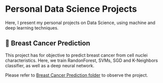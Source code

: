 # Personal Data Science Projects

Here, I present my personal projects on Data Science, using machine and deep learning techniques.

## :ribbon: Breast Cancer Prediction

This project has for objective to predict breast cancer from cell nuclei characteristics. Here, we train RandonForest, SVMs, SGD and K-Neighbors classifier, as well as a deep neural network. 

Please refer to [Breast Cancer Prediction folder](./breast_cancer_prediction) to observe the project.


